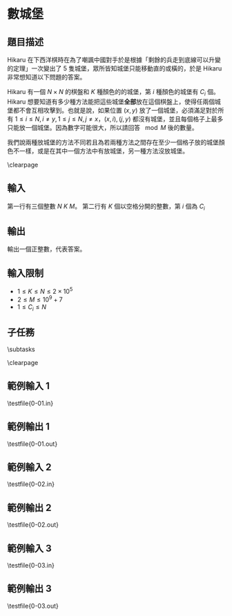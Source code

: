 # 數城堡

## 題目描述

Hikaru 在下西洋棋時在為了嘲諷中國對手於是根據「剩餘的兵走到底線可以升變的定理」一次變出了 $5$ 隻城堡，眾所皆知城堡只能移動直的或橫的，於是 Hikaru 非常想知道以下問題的答案。

Hikaru 有一個 $N \times N$ 的棋盤和 $K$ 種顏色的的城堡，第 $i$ 種顏色的城堡有 $C_i$ 個。Hikaru 想要知道有多少種方法能把這些城堡**全部**放在這個棋盤上，使得任兩個城堡都不會互相攻擊到。也就是說，如果位置 $(x, y)$ 放了一個城堡，必須滿足對於所有 $1 \le i \le N, i \neq y, 1 \le j \le N, j \neq x$，$(x, i), (j, y)$ 都沒有城堡，並且每個格子上最多只能放一個城堡。因為數字可能很大，所以請回答 $\mod M$ 後的數量。

我們說兩種放城堡的方法不同若且為若兩種方法之間存在至少一個格子放的城堡顏色不一樣，或是在其中一個方法中有放城堡，另一種方法沒放城堡。


\clearpage

## 輸入
第一行有三個整數 $N$ $K$ $M$。
第二行有 $K$ 個以空格分開的整數，第 $i$ 個為 $C_i$

## 輸出
輸出一個正整數，代表答案。

## 輸入限制

* $1 \le K \le N \le 2 \times 10^5$
* $2 \le M \le 10^9 + 7$
* $1 \le C_i \le N$

## 子任務
\subtasks



\clearpage

## 範例輸入 1
\testfile{0-01.in}

## 範例輸出 1
\testfile{0-01.out}

## 範例輸入 2
\testfile{0-02.in}

## 範例輸出 2
\testfile{0-02.out}

## 範例輸入 3
\testfile{0-03.in}

## 範例輸出 3
\testfile{0-03.out}

